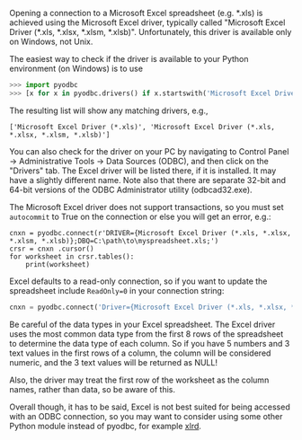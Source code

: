 Opening a connection to a Microsoft Excel spreadsheet (e.g. \*.xls) is achieved using the Microsoft Excel driver, typically called "Microsoft Excel Driver (*.xls, *.xlsx, *.xlsm, *.xlsb)". Unfortunately, this driver is available only on Windows, not Unix. 

The easiest way to check if the driver is available to your Python environment (on Windows) is to use

```python
>>> import pyodbc
>>> [x for x in pyodbc.drivers() if x.startswith('Microsoft Excel Driver')]
```

The resulting list will show any matching drivers, e.g.,

```none
['Microsoft Excel Driver (*.xls)', 'Microsoft Excel Driver (*.xls, *.xlsx, *.xlsm, *.xlsb)']
```

You can also check for the driver on your PC by navigating to Control Panel -> Administrative Tools -> Data Sources (ODBC), and then click on the "Drivers" tab. The Excel driver will be listed there, if it is installed. It may have a slightly different name. Note also that there are separate 32-bit and 64-bit versions of the ODBC Administrator utility (odbcad32.exe).

The Microsoft Excel driver does not support transactions, so you must set `autocommit` to True on the connection or else you will get an error, e.g.:
```
cnxn = pyodbc.connect(r'DRIVER={Microsoft Excel Driver (*.xls, *.xlsx, *.xlsm, *.xlsb)};DBQ=C:\path\to\myspreadsheet.xls;')
crsr = cnxn .cursor()
for worksheet in crsr.tables():
    print(worksheet)
```
Excel defaults to a read-only connection, so if you want to update the spreadsheet include `ReadOnly=0` in your connection string:
```python
cnxn = pyodbc.connect('Driver={Microsoft Excel Driver (*.xls, *.xlsx, *.xlsm, *.xlsb)};DBQ=C:\path\to\myspreadsheet.xls;ReadOnly=0', autocommit=True)
```

Be careful of the data types in your Excel spreadsheet.  The Excel driver uses the most common data type from the first 8 rows of the spreadsheet to determine the data type of each column.  So if you have 5 numbers and 3 text values in the first rows of a column, the column will be considered numeric, and the 3 text values will be returned as NULL!

Also, the driver may treat the first row of the worksheet as the column names, rather than data, so be aware of this.

Overall though, it has to be said, Excel is not best suited for being accessed with an ODBC connection, so you may want to consider using some other Python module instead of pyodbc, for example [xlrd](https://pypi.python.org/pypi/xlrd).